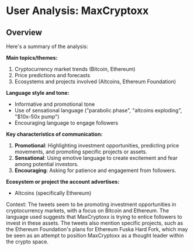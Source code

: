 # User Analysis: MaxCryptoxx

## Overview

Here's a summary of the analysis:

**Main topics/themes:**
1. Cryptocurrency market trends (Bitcoin, Ethereum)
2. Price predictions and forecasts
3. Ecosystems and projects involved (Altcoins, Ethereum Foundation)

**Language style and tone:**
- Informative and promotional tone
- Use of sensational language ("parabolic phase", "altcoins exploding", "$10x-50x pump")
- Encouraging language to engage followers

**Key characteristics of communication:**

1. **Promotional**: Highlighting investment opportunities, predicting price movements, and promoting specific projects or assets.
2. **Sensational**: Using emotive language to create excitement and fear among potential investors.
3. **Encouraging**: Asking for patience and engagement from followers.

**Ecosystem or project the account advertises:**
- Altcoins (specifically Ethereum)

Context:
The tweets seem to be promoting investment opportunities in cryptocurrency markets, with a focus on Bitcoin and Ethereum. The language used suggests that MaxCryptoxx is trying to entice followers to invest in these assets. The tweets also mention specific projects, such as the Ethereum Foundation's plans for Ethereum Fuska Hard Fork, which may be seen as an attempt to position MaxCryptoxx as a thought leader within the crypto space.